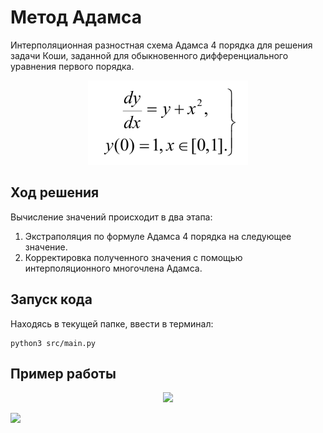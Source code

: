 # Метод Адамса
Интерполяционная разностная схема Адамса 4 порядка для решения задачи Коши, заданной для
обыкновенного дифференциального уравнения первого порядка.

<p align="center">
  <img src="data/images/img.png">
</p>

## Ход решения
Вычисление значений происходит в два этапа:
1. Экстраполяция по формуле Адамса 4 порядка на следующее значение.
2. Корректировка полученного значения с помощью интерполяционного многочлена Адамса.

## Запуск кода
Находясь в текущей папке, ввести в терминал:
```commandline
python3 src/main.py
```

## Пример работы

<p align="center">
  <img src="https://github.com/Donskoy-Andrey/Numerical_Methods/blob/master/Adam%20Method/data/images/output-0.0625.png?raw=true">
</p>

![](https://github.com/Donskoy-Andrey/Numerical_Methods/blob/master/Adam%20Method/data/images/deviation.png?raw=true)
